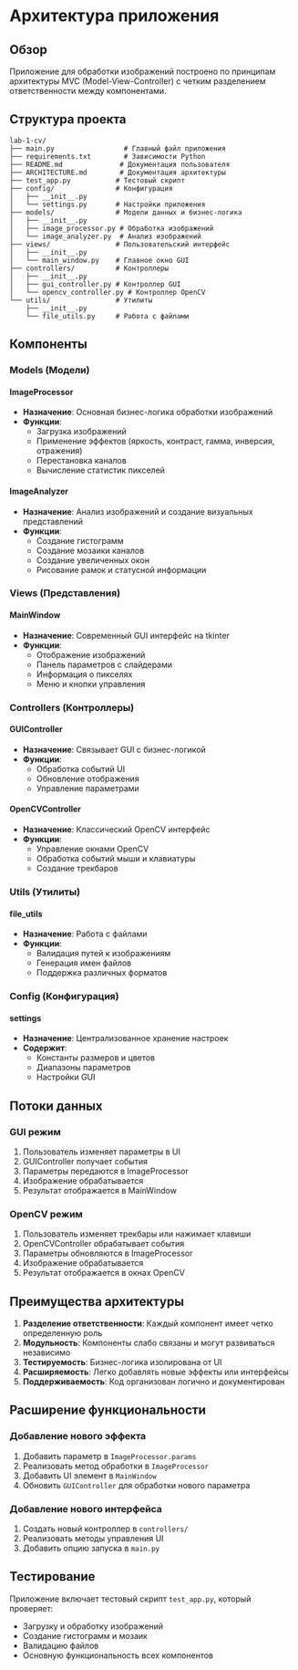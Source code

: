 # Архитектура приложения

## Обзор

Приложение для обработки изображений построено по принципам архитектуры MVC (Model-View-Controller) с четким разделением ответственности между компонентами.

## Структура проекта

```
lab-1-cv/
├── main.py                 # Главный файл приложения
├── requirements.txt        # Зависимости Python
├── README.md              # Документация пользователя
├── ARCHITECTURE.md        # Документация архитектуры
├── test_app.py           # Тестовый скрипт
├── config/               # Конфигурация
│   ├── __init__.py
│   └── settings.py       # Настройки приложения
├── models/               # Модели данных и бизнес-логика
│   ├── __init__.py
│   ├── image_processor.py # Обработка изображений
│   └── image_analyzer.py  # Анализ изображений
├── views/                # Пользовательский интерфейс
│   ├── __init__.py
│   └── main_window.py    # Главное окно GUI
├── controllers/          # Контроллеры
│   ├── __init__.py
│   ├── gui_controller.py # Контроллер GUI
│   └── opencv_controller.py # Контроллер OpenCV
└── utils/                # Утилиты
    ├── __init__.py
    └── file_utils.py     # Работа с файлами
```

## Компоненты

### Models (Модели)

#### ImageProcessor
- **Назначение**: Основная бизнес-логика обработки изображений
- **Функции**:
  - Загрузка изображений
  - Применение эффектов (яркость, контраст, гамма, инверсия, отражения)
  - Перестановка каналов
  - Вычисление статистик пикселей

#### ImageAnalyzer
- **Назначение**: Анализ изображений и создание визуальных представлений
- **Функции**:
  - Создание гистограмм
  - Создание мозаики каналов
  - Создание увеличенных окон
  - Рисование рамок и статусной информации

### Views (Представления)

#### MainWindow
- **Назначение**: Современный GUI интерфейс на tkinter
- **Функции**:
  - Отображение изображений
  - Панель параметров с слайдерами
  - Информация о пикселях
  - Меню и кнопки управления

### Controllers (Контроллеры)

#### GUIController
- **Назначение**: Связывает GUI с бизнес-логикой
- **Функции**:
  - Обработка событий UI
  - Обновление отображения
  - Управление параметрами

#### OpenCVController
- **Назначение**: Классический OpenCV интерфейс
- **Функции**:
  - Управление окнами OpenCV
  - Обработка событий мыши и клавиатуры
  - Создание трекбаров

### Utils (Утилиты)

#### file_utils
- **Назначение**: Работа с файлами
- **Функции**:
  - Валидация путей к изображениям
  - Генерация имен файлов
  - Поддержка различных форматов

### Config (Конфигурация)

#### settings
- **Назначение**: Централизованное хранение настроек
- **Содержит**:
  - Константы размеров и цветов
  - Диапазоны параметров
  - Настройки GUI

## Потоки данных

### GUI режим
1. Пользователь изменяет параметры в UI
2. GUIController получает события
3. Параметры передаются в ImageProcessor
4. Изображение обрабатывается
5. Результат отображается в MainWindow

### OpenCV режим
1. Пользователь изменяет трекбары или нажимает клавиши
2. OpenCVController обрабатывает события
3. Параметры обновляются в ImageProcessor
4. Изображение обрабатывается
5. Результат отображается в окнах OpenCV

## Преимущества архитектуры

1. **Разделение ответственности**: Каждый компонент имеет четко определенную роль
2. **Модульность**: Компоненты слабо связаны и могут развиваться независимо
3. **Тестируемость**: Бизнес-логика изолирована от UI
4. **Расширяемость**: Легко добавлять новые эффекты или интерфейсы
5. **Поддерживаемость**: Код организован логично и документирован

## Расширение функциональности

### Добавление нового эффекта
1. Добавить параметр в `ImageProcessor.params`
2. Реализовать метод обработки в `ImageProcessor`
3. Добавить UI элемент в `MainWindow`
4. Обновить `GUIController` для обработки нового параметра

### Добавление нового интерфейса
1. Создать новый контроллер в `controllers/`
2. Реализовать методы управления UI
3. Добавить опцию запуска в `main.py`

## Тестирование

Приложение включает тестовый скрипт `test_app.py`, который проверяет:
- Загрузку и обработку изображений
- Создание гистограмм и мозаик
- Валидацию файлов
- Основную функциональность всех компонентов
